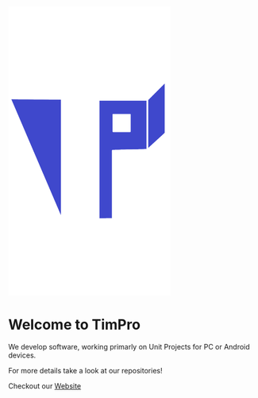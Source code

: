 ![TimPro](timpro_icon.png)

# Welcome to TimPro

We develop software, working primarly on Unit Projects for PC or Android devices.

For more details take a look at our repositories!

Checkout our [Website](https://timpro.me)


<!---
timpro10/timpro10 is a ✨ special ✨ repository because its `README.md` (this file) appears on your GitHub profile.
You can click the Preview link to take a look at your changes.
--->
